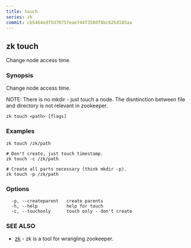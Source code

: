 ```yaml
---
title: touch
series: zk
commit: cb5464edf5d7075feae744f3580f8bc626d185aa
---
```

## zk touch

Change node access time.

### Synopsis

Change node access time.
		
NOTE: There is no mkdir - just touch a node.
The disntinction between file and directory is not relevant in zookeeper.

```
zk touch <path> [flags]
```

### Examples

```
zk touch /zk/path

# Don't create, just touch timestamp.
zk touch -c /zk/path

# Create all parts necessary (think mkdir -p).
zk touch -p /zk/path
```

### Options

```
  -p, --createparent   create parents
  -h, --help           help for touch
  -c, --touchonly      touch only - don't create
```

### SEE ALSO

* [zk](../)	 - zk is a tool for wrangling zookeeper.

